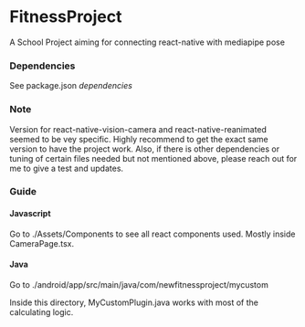 FitnessProject
==============
A School Project aiming for connecting react-native with mediapipe pose

### Dependencies

See package.json *dependencies* 

### Note

Version for react-native-vision-camera and react-native-reanimated seemed to be vey specific. Highly recommend to get the exact same version to have the project work. Also, if there is other dependencies or tuning of certain files needed but not mentioned above, please reach out for me to give a test and updates.
 

### Guide

#### Javascript 
Go to ./Assets/Components to see all react components used. Mostly inside CameraPage.tsx.

#### Java
Go to ./android/app/src/main/java/com/newfitnessproject/mycustom

Inside this directory, MyCustomPlugin.java works with most of the calculating logic.





